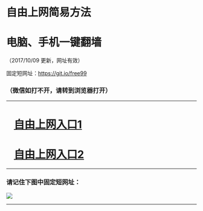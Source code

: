 ﻿# 自由上网简易方法

# 电脑、手机一键翻墙

（2017/10/09 更新，网址有效）

固定短网址：https://git.io/free99

### （微信如打不开，请转到浏览器打开）


***





# &nbsp;&nbsp; <a href="http://ft879515160.fwq-tz-1001.info/fwqtz01.html?t=100900127273 " target="_blank">自由上网入口1</a>
# &nbsp;&nbsp; <a href="http://ft301184909.fwq-tz-1002.info/fwqtz02.html?t=100900130735 " target="_blank">自由上网入口2</a>
***

### 请记住下图中固定短网址：

<img src="https://s3-us-west-2.amazonaws.com/fwq-1001/yjfq-20170905okok.png" /> 


***

